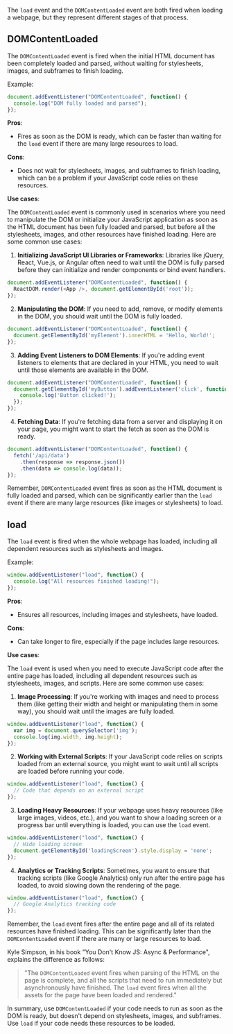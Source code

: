 The `load` event and the `DOMContentLoaded` event are both fired when loading a webpage, but they represent different stages of that process.

## DOMContentLoaded

The `DOMContentLoaded` event is fired when the initial HTML document has been completely loaded and parsed, without waiting for stylesheets, images, and subframes to finish loading.

Example:

```javascript
document.addEventListener("DOMContentLoaded", function() {
  console.log("DOM fully loaded and parsed");
});
```

**Pros**:

- Fires as soon as the DOM is ready, which can be faster than waiting for the `load` event if there are many large resources to load.

**Cons**:

- Does not wait for stylesheets, images, and subframes to finish loading, which can be a problem if your JavaScript code relies on these resources.

**Use cases**:

The `DOMContentLoaded` event is commonly used in scenarios where you need to manipulate the DOM or initialize your JavaScript application as soon as the HTML document has been fully loaded and parsed, but before all the stylesheets, images, and other resources have finished loading. Here are some common use cases:

1. **Initializing JavaScript UI Libraries or Frameworks**: Libraries like jQuery, React, Vue.js, or Angular often need to wait until the DOM is fully parsed before they can initialize and render components or bind event handlers. 

```javascript
document.addEventListener("DOMContentLoaded", function() {
  ReactDOM.render(<App />, document.getElementById('root'));
});
```

2. **Manipulating the DOM**: If you need to add, remove, or modify elements in the DOM, you should wait until the DOM is fully loaded. 

```javascript
document.addEventListener("DOMContentLoaded", function() {
  document.getElementById('myElement').innerHTML = 'Hello, World!';
});
```

3. **Adding Event Listeners to DOM Elements**: If you're adding event listeners to elements that are declared in your HTML, you need to wait until those elements are available in the DOM.

```javascript
document.addEventListener("DOMContentLoaded", function() {
  document.getElementById('myButton').addEventListener('click', function() {
    console.log('Button clicked!');
  });
});
```

4. **Fetching Data**: If you're fetching data from a server and displaying it on your page, you might want to start the fetch as soon as the DOM is ready.

```javascript
document.addEventListener("DOMContentLoaded", function() {
  fetch('/api/data')
    .then(response => response.json())
    .then(data => console.log(data));
});
```

Remember, `DOMContentLoaded` event fires as soon as the HTML document is fully loaded and parsed, which can be significantly earlier than the `load` event if there are many large resources (like images or stylesheets) to load.



## load

The `load` event is fired when the whole webpage has loaded, including all dependent resources such as stylesheets and images.

Example:

```javascript
window.addEventListener("load", function() {
  console.log("All resources finished loading!");
});
```

**Pros**:

- Ensures all resources, including images and stylesheets, have loaded.

**Cons**:

- Can take longer to fire, especially if the page includes large resources.

**Use cases**:

The `load` event is used when you need to execute JavaScript code after the entire page has loaded, including all dependent resources such as stylesheets, images, and scripts. Here are some common use cases:

1. **Image Processing**: If you're working with images and need to process them (like getting their width and height or manipulating them in some way), you should wait until the images are fully loaded.

```javascript
window.addEventListener("load", function() {
  var img = document.querySelector('img');
  console.log(img.width, img.height);
});
```

2. **Working with External Scripts**: If your JavaScript code relies on scripts loaded from an external source, you might want to wait until all scripts are loaded before running your code.

```javascript
window.addEventListener("load", function() {
  // Code that depends on an external script
});
```

3. **Loading Heavy Resources**: If your webpage uses heavy resources (like large images, videos, etc.), and you want to show a loading screen or a progress bar until everything is loaded, you can use the `load` event.

```javascript
window.addEventListener("load", function() {
  // Hide loading screen
  document.getElementById('loadingScreen').style.display = 'none';
});
```

4. **Analytics or Tracking Scripts**: Sometimes, you want to ensure that tracking scripts (like Google Analytics) only run after the entire page has loaded, to avoid slowing down the rendering of the page.

```javascript
window.addEventListener("load", function() {
  // Google Analytics tracking code
});
```
Remember, the `load` event fires after the entire page and all of its related resources have finished loading. This can be significantly later than the `DOMContentLoaded` event if there are many or large resources to load. <br/>

Kyle Simpson, in his book "You Don't Know JS: Async & Performance", explains the difference as follows:

> "The `DOMContentLoaded` event fires when parsing of the HTML on the page is complete, and all the scripts that need to run immediately but asynchronously have finished. The `load` event fires when all the assets for the page have been loaded and rendered."

In summary, use `DOMContentLoaded` if your code needs to run as soon as the DOM is ready, but doesn't depend on stylesheets, images, and subframes. Use `load` if your code needs these resources to be loaded.